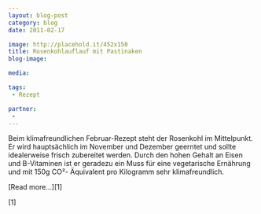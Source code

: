 ```yaml
---
layout: blog-post
category: blog
date: 2011-02-17

image: http://placehold.it/452x150
title: Rosenkohlauflauf mit Pastinaken 
blog-image: 

media: 

tags:
 - Rezept

partner:
 - 
---
```


Beim klimafreundlichen Februar-Rezept steht der Rosenkohl im Mittelpunkt. Er wird hauptsächlich im November und Dezember geerntet und sollte idealerweise frisch zubereitet werden. Durch den hohen Gehalt an Eisen und B-Vitaminen ist er geradezu ein Muss für eine vegetarische Ernährung und mit 150g CO²- Äquivalent pro Kilogramm sehr klimafreundlich. 

[Read more...][1]

[1]
